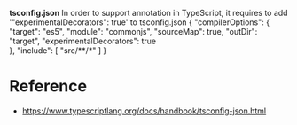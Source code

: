 
**tsconfig.json**
In order to support annotation in TypeScript, it requires to add '"experimentalDecorators": true' to tsconfig.json
{
    "compilerOptions": {
        "target": "es5",
        "module": "commonjs",
        "sourceMap": true,
        "outDir": "target",
        "experimentalDecorators": true        
    },
    "include": [
        "src/**/*"
    ]
}

# Reference
* https://www.typescriptlang.org/docs/handbook/tsconfig-json.html
